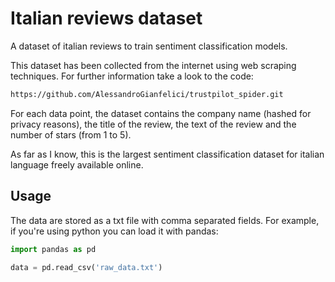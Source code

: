 # Italian reviews dataset
A dataset of italian reviews to train sentiment classification models. 

This dataset has been collected from the internet using web scraping techniques. For further information take a look to the code:
```html
https://github.com/AlessandroGianfelici/trustpilot_spider.git
```

For each data point, the dataset contains the company name (hashed for privacy reasons), the title of the review, the text of the review and the number of stars (from 1 to 5). 

As far as I know, this is the largest sentiment classification dataset for italian language freely available online.

## Usage

The data are stored as a txt file with comma separated fields. For example, if you're using python you can load it with pandas:

```python
import pandas as pd

data = pd.read_csv('raw_data.txt')
```

